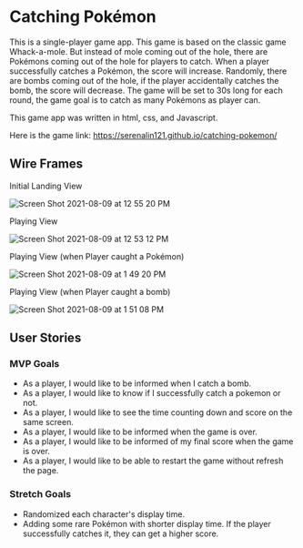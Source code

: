 # Catching Pokémon

This is a single-player game app. This game is based on the classic game Whack-a-mole. But instead of mole coming out of the hole, there are Pokémons coming out of the hole for players to catch. When a player successfully catches a Pokémon, the score will increase. Randomly, there are bombs coming out of the hole, if the player accidentally catches the bomb, the score will decrease. The game will be set to 30s long for each round, the game goal is to catch as many Pokémons as player can.

This game app was written in html, css, and Javascript.

Here is the game link: https://serenalin121.github.io/catching-pokemon/

## Wire Frames
Initial Landing View

![Screen Shot 2021-08-09 at 12 55 20 PM](https://media.git.generalassemb.ly/user/37085/files/1959ae00-f911-11eb-9432-9edf651aaf27)


Playing View

![Screen Shot 2021-08-09 at 12 53 12 PM](https://media.git.generalassemb.ly/user/37085/files/4c9c3d00-f911-11eb-92be-2098f67ccd27)

Playing View (when Player caught a Pokémon)

![Screen Shot 2021-08-09 at 1 49 20 PM](https://media.git.generalassemb.ly/user/37085/files/e1566900-f918-11eb-82f4-5bbdf656648e)

Playing View (when Player caught a bomb)

![Screen Shot 2021-08-09 at 1 51 08 PM](https://media.git.generalassemb.ly/user/37085/files/e74c4a00-f918-11eb-998e-9d222138a50c)


## User Stories

### MVP Goals
- As a player, I would like to be informed when I catch a bomb.
- As a player, I would like to know if I successfully catch a pokemon or not.
- As a player, I would like to see the time counting down and score on the same screen.
- As a player, I would like to be informed when the game is over.
- As a player, I would like to be informed of my final score when the game is over.
- As a player, I would like to be able to restart the game without refresh the page.

### Stretch Goals
- Randomized each character's display time.
- Adding some rare Pokémon with shorter display time. If the player successfully catches it, they can get a higher score.
